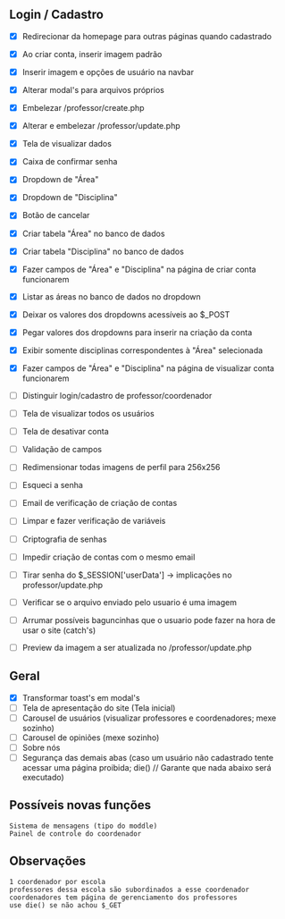 ## Login / Cadastro
- [X] Redirecionar da homepage para outras páginas quando cadastrado
- [X] Ao criar conta, inserir imagem padrão
- [X] Inserir imagem e opções de usuário na navbar
- [X] Alterar modal's para arquivos próprios
- [X] Embelezar /professor/create.php
- [X] Alterar e embelezar /professor/update.php
- [X] Tela de visualizar dados
- [X] Caixa de confirmar senha
- [X] Dropdown de "Área"
- [X] Dropdown de "Disciplina"
- [X] Botão de cancelar
- [X] Criar tabela "Área" no banco de dados
- [X] Criar tabela "Disciplina" no banco de dados
- [X] Fazer campos de "Área" e "Disciplina" na página de criar conta funcionarem
- [X] Listar as áreas no banco de dados no dropdown
- [X] Deixar os valores dos dropdowns acessíveis ao $_POST
- [X] Pegar valores dos dropdowns para inserir na criação da conta
- [X] Exibir somente disciplinas correspondentes à "Área" selecionada
- [X] Fazer campos de "Área" e "Disciplina" na página de visualizar conta funcionarem
- [ ] Distinguir login/cadastro de professor/coordenador
- [ ] Tela de visualizar todos os usuários
- [ ] Tela de desativar conta
- [ ] Validação de campos 
- [ ] Redimensionar todas imagens de perfil para 256x256
- [ ] Esqueci a senha
- [ ] Email de verificação de criação de contas
- [ ] Limpar e fazer verificação de variáveis
- [ ] Criptografia de senhas
- [ ] Impedir criação de contas com o mesmo email
- [ ] Tirar senha do $_SESSION['userData'] -> implicações no professor/update.php
- [ ] Verificar se o arquivo enviado pelo usuario é uma imagem
- [ ] Arrumar possíveis baguncinhas que o usuario pode fazer na hora de usar o site (catch's)
- [ ] Preview da imagem a ser atualizada no /professor/update.php




## Geral
- [X] Transformar toast's em modal's
- [ ] Tela de apresentação do site (Tela inicial)
- [ ] Carousel de usuários (visualizar professores e coordenadores; mexe sozinho)
- [ ] Carousel de opiniões (mexe sozinho)
- [ ] Sobre nós
- [ ] Segurança das demais abas (caso um usuário não cadastrado tente acessar uma página proibida; die() // Garante que nada abaixo será executado)

## Possíveis novas funções
	Sistema de mensagens (tipo do moddle)
	Painel de controle do coordenador


## Observações
	1 coordenador por escola
	professores dessa escola são subordinados a esse coordenador
	coordenadores tem página de gerenciamento dos professores                                               
	use die() se não achou $_GET
